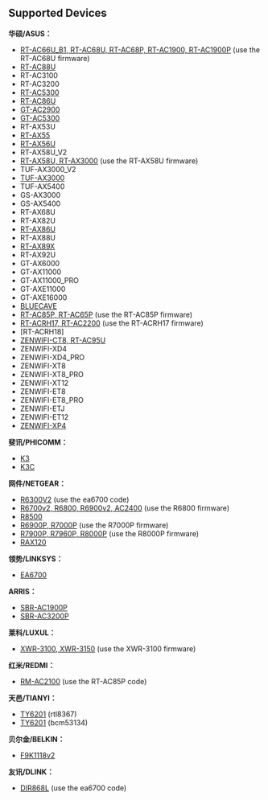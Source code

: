 Supported Devices
-----------------
**华硕/ASUS：**

 * [RT-AC66U_B1, RT-AC68U, RT-AC68P, RT-AC1900, RT-AC1900P](https://github.com/SWRT-dev/rtac68u) (use the RT-AC68U firmware)
 * [RT-AC88U](https://github.com/SWRT-dev/rtac88u-asuswrt)
 * RT-AC3100
 * RT-AC3200
 * [RT-AC5300](https://github.com/SWRT-dev/rt-ac5300)
 * [RT-AC86U](https://github.com/SWRT-dev/86u-asuswrt)
 * [GT-AC2900](https://github.com/SWRT-dev/gtac2900-asuswrt)
 * [GT-AC5300](https://github.com/SWRT-dev/gtac5300-asuswrt)
 * RT-AX53U
 * [RT-AX55](https://github.com/SWRT-dev/rt-ax55)
 * [RT-AX56U](https://github.com/SWRT-dev/rt-ax56u)
 * RT-AX58U_V2
 * [RT-AX58U, RT-AX3000](https://github.com/SWRT-dev/rt-ax58u) (use the RT-AX58U firmware)
 * TUF-AX3000_V2
 * [TUF-AX3000](https://github.com/SWRT-dev/tuf-ax3000)
 * TUF-AX5400
 * GS-AX3000
 * GS-AX5400
 * RT-AX68U
 * RT-AX82U
 * [RT-AX86U](https://github.com/SWRT-dev/rtax86u)
 * RT-AX88U
 * [RT-AX89X](https://github.com/SWRT-dev/rtax89x)
 * RT-AX92U
 * GT-AX6000
 * GT-AX11000
 * GT-AX11000_PRO
 * GT-AXE11000
 * GT-AXE16000
 * [BLUECAVE](https://github.com/SWRT-dev/bluecave-asuswrt)
 * [RT-AC85P, RT-AC65P](https://github.com/SWRT-dev/ac85p-asuswrt) (use the RT-AC85P firmware)
 * [RT-ACRH17, RT-AC2200](https://github.com/SWRT-dev/acrh17-asuswrt) (use the RT-ACRH17 firmware)
 * [RT-ACRH18]
 * [ZENWIFI-CT8, RT-AC95U](https://github.com/SWRT-dev/rt-ac95u)
 * ZENWIFI-XD4
 * ZENWIFI-XD4_PRO
 * ZENWIFI-XT8
 * ZENWIFI-XT8_PRO
 * ZENWIFI-XT12
 * ZENWIFI-ET8
 * ZENWIFI-ET8_PRO
 * ZENWIFI-ETJ
 * ZENWIFI-ET12
 * [ZENWIFI-XP4](https://github.com/SWRT-dev/zenwifi-xp4)


**斐讯/PHICOMM：**

* [K3](https://github.com/SWRT-dev/k3)
* [K3C](https://github.com/SWRT-dev/k3c)


**网件/NETGEAR：**

* [R6300V2](https://github.com/SWRT-dev/ea6700) (use the ea6700 code)
* [R6700v2, R6800, R6900v2, AC2400](https://github.com/SWRT-dev/ac85p-asuswrt) (use the R6800 firmware)
* [R8500](https://github.com/SWRT-dev/r8500)
* [R6900P, R7000P](https://github.com/SWRT-dev/r7000p) (use the R7000P firmware)
* [R7900P, R7960P, R8000P](https://github.com/SWRT-dev/r8000p) (use the R8000P firmware)
* [RAX120](https://github.com/SWRT-dev/rax120)


**领势/LINKSYS：**

* [EA6700](https://github.com/SWRT-dev/ea6700)


**ARRIS：**

* [SBR-AC1900P](https://github.com/SWRT-dev/sbrac1900p)
* [SBR-AC3200P](https://github.com/SWRT-dev/sbrac3200p)


**莱科/LUXUL：**

* [XWR-3100, XWR-3150](https://github.com/SWRT-dev/k3) (use the XWR-3100 firmware)


**红米/REDMI：**

* [RM-AC2100](https://github.com/SWRT-dev/ac85p-asuswrt) (use the RT-AC85P code)


**天邑/TIANYI：**

* [TY6201](https://github.com/SWRT-dev/ty6201) (rtl8367)
* [TY6201](https://github.com/SWRT-dev/ty6201_bcm) (bcm53134)


**贝尔金/BELKIN：**

* [F9K1118v2](https://github.com/SWRT-dev/f9k1118v2)


**友讯/DLINK：**

* [DIR868L](https://github.com/SWRT-dev/ea6700) (use the ea6700 code)

